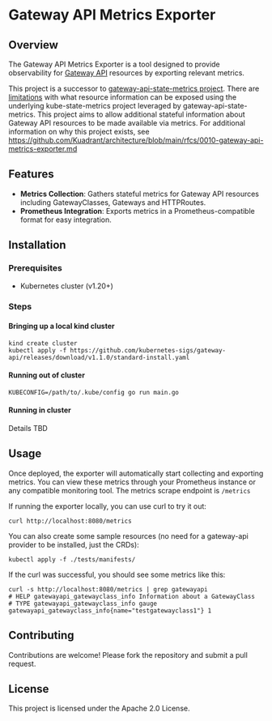 
# Gateway API Metrics Exporter

## Overview

The Gateway API Metrics Exporter is a tool designed to provide observability for [Gateway API](https://gateway-api.sigs.k8s.io/) resources by exporting relevant metrics.

This project is a successor to [gateway-api-state-metrics project](https://github.com/Kuadrant/gateway-api-state-metrics/blob/main/METRICS.md).
There are [limitations](https://github.com/Kuadrant/gateway-api-state-metrics/issues/1) with what resource information can be exposed using the underlying kube-state-metrics project leveraged by gateway-api-state-metrics.
This project aims to allow additional stateful information about Gateway API resources to be made available via metrics.
For additional information on why this project exists, see https://github.com/Kuadrant/architecture/blob/main/rfcs/0010-gateway-api-metrics-exporter.md

## Features

- **Metrics Collection**: Gathers stateful metrics for Gateway API resources including GatewayClasses, Gateways and HTTPRoutes.
- **Prometheus Integration**: Exports metrics in a Prometheus-compatible format for easy integration.

## Installation

### Prerequisites

- Kubernetes cluster (v1.20+)

### Steps

#### Bringing up a local kind cluster

```shell
kind create cluster
kubectl apply -f https://github.com/kubernetes-sigs/gateway-api/releases/download/v1.1.0/standard-install.yaml
```

#### Running out of cluster

```shell
KUBECONFIG=/path/to/.kube/config go run main.go
```

#### Running in cluster

Details TBD

## Usage

Once deployed, the exporter will automatically start collecting and exporting metrics. You can view these metrics through your Prometheus instance or any compatible monitoring tool.
The metrics scrape endpoint is `/metrics`

If running the exporter locally, you can use curl to try it out:

```shell
curl http://localhost:8080/metrics
```

You can also create some sample resources (no need for a gateway-api provider to be installed, just the CRDs):

```shell
kubectl apply -f ./tests/manifests/
```

If the curl was successful, you should see some metrics like this:

```
curl -s http://localhost:8080/metrics | grep gatewayapi
# HELP gatewayapi_gatewayclass_info Information about a GatewayClass
# TYPE gatewayapi_gatewayclass_info gauge
gatewayapi_gatewayclass_info{name="testgatewayclass1"} 1
```

## Contributing

Contributions are welcome! Please fork the repository and submit a pull request.

## License

This project is licensed under the Apache 2.0 License.
